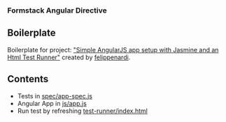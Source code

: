 ### Formstack Angular Directive

## Boilerplate

Boilerplate for project: ["Simple AngularJS app setup with Jasmine and an Html Test Runner"](https://github.com/felippenardi/angularjs-and-jasmine-test-boilerplate) created by [felippenardi](https://github.com/felippenardi).

## Contents

* Tests in [spec/app-spec.js](spec/app-spec.js)
* Angular App in [js/app.js](js/app.js)
* Run test by refreshing [test-runner/index.html](test-runner/index.html)
